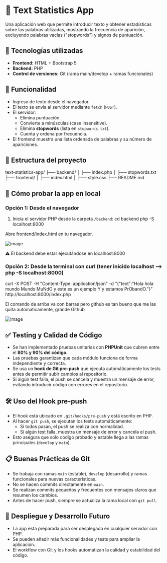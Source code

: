 # 📝 Text Statistics App

Una aplicación web que permite introducir texto y obtener estadísticas sobre las palabras utilizadas, mostrando la frecuencia de aparición, excluyendo palabras vacías ("stopwords") y signos de puntuación.

## 🚀 Tecnologías utilizadas

- **Frontend:** HTML + Bootstrap 5
- **Backend:** PHP
- **Control de versiones:** Git (rama main/develop + ramas funcionales)

## 🎯 Funcionalidad

- Ingreso de texto desde el navegador.
- El texto se envía al servidor mediante `fetch` (`POST`).
- El servidor:
  - Elimina puntuación.
  - Convierte a minúsculas (case insensitive).
  - Elimina **stopwords** (lista en `stopwords.txt`).
  - Cuenta y ordena por frecuencia.
- El frontend muestra una lista ordenada de palabras y su número de apariciones.

## 📁 Estructura del proyecto
text-statistics-app/
├── backend/
│ ├── index.php
│ ├── stopwords.txt
├── frontend/
│ ├── index.html
│ ├── style.css
├── README.md

## 🧪 Cómo probar la app en local

### Opción 1: Desde el navegador

1. Inicia el servidor PHP desde la carpeta `/backend`:
   cd backend
   php -S localhost:8000

Abre frontend/index.html en tu navegador.

![image](https://github.com/user-attachments/assets/acd71098-50f6-4e3b-b2bc-a53b6a422edc)

⚠️ El backend debe estar ejecutándose en localhost:8000

### Opción 2: Desde la terminal con curl (tener inicido localhost --> php -S localhost:8000)

curl -X POST -H "Content-Type: application/json" -d "{\"text\":\"Hola hola mundo Mundo MuNdO y este es un ejemplo Y y estamos PrObandO.\"}" http://localhost:8000/index.php

El comando de arriba va con barras pero github es tan bueno que me las quita automaticamente, grande Github

![image](https://github.com/user-attachments/assets/3a8af0ee-e904-48de-971f-5bd3ddc15654)

## ✅ Testing y Calidad de Código

- Se han implementado pruebas unitarias con **PHPUnit** que cubren entre el **80% y 90% del código**.  
- Las pruebas garantizan que cada módulo funciona de forma independiente y correcta.  
- Se usa un **hook de Git pre-push** que ejecuta automáticamente los tests antes de permitir subir cambios al repositorio.  
- Si algún test falla, el push se cancela y muestra un mensaje de error, evitando introducir código con errores en el repositorio.

## 🛠️ Uso del Hook pre-push

- El hook está ubicado en `.git/hooks/pre-push` y está escrito en PHP.  
- Al hacer `git push`, se ejecutan los tests automáticamente:  
  - Si todos pasan, el push se realiza con normalidad.  
  - Si algún test falla, muestra un mensaje de error y cancela el push.  
- Esto asegura que solo código probado y estable llega a las ramas principales (`develop` y `main`).

## 📋 Buenas Prácticas de Git

- Se trabaja con ramas `main` (estable), `develop` (desarrollo) y ramas funcionales para nuevas características.  
- No se hacen commits directamente en `main`.  
- Se realizan commits pequeños y frecuentes con mensajes claros que resumen los cambios.  
- Antes de hacer push, siempre se actualiza la rama local con `git pull`.  

## 🚀 Despliegue y Desarrollo Futuro

- La app está preparada para ser desplegada en cualquier servidor con PHP.  
- Se pueden añadir más funcionalidades y tests para ampliar la aplicación.  
- El workflow con Git y los hooks automatizan la calidad y estabilidad del código. 